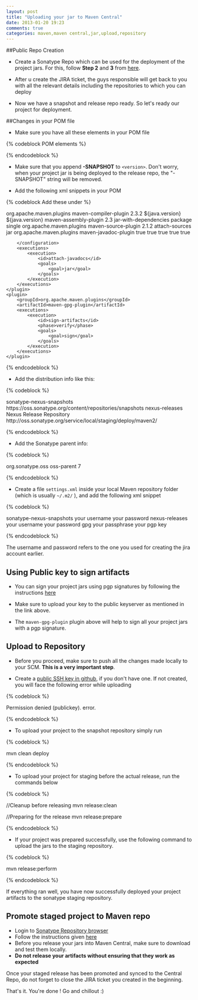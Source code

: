 ```yaml
---
layout: post
title: "Uploading your jar to Maven Central"
date: 2013-01-20 19:23
comments: true
categories: maven,maven central,jar,upload,repository
---
```


##Public Repo Creation

* Create a Sonatype Repo which can be used for the deployment of the project jars. For this, follow **Step 2** and **3** from [here]( https://docs.sonatype.org/display/Repository/Sonatype+OSS+Maven+Repository+Usage+Guide#SonatypeOSSMavenRepositoryUsageGuide-2.Signup).

* After u create the JIRA ticket, the guys responsible will get back to you with all the relevant details including the repositories to which you can deploy

* Now we have a snapshot and release repo ready. So let's ready our project for deployment.

##Changes in your POM file

* Make sure you have all these elements in your POM file

{% codeblock POM elements %}
	<modelVersion> 
	<groupId>
	<artifactId>
	<version>
	<packaging>
	<name>
	<description>
	<url>
	<licenses>
	<scm><url>
	<scm><connection>
	<developers>

{% endcodeblock %}

* Make sure that you append **-SNAPSHOT** to ````<version>````. Don't worry, when your project jar is being deployed to the release repo, the "-SNAPSHOT" string will be removed.

* Add the following xml snippets in your POM

{% codeblock Add these under <build> %}

<plugins>
	<plugin>
		<groupId>org.apache.maven.plugins</groupId>
		<artifactId>maven-compiler-plugin</artifactId>
		<version>2.3.2</version>
		<configuration>
			<source>${java.version}</source>
			<target>${java.version}</target>
		</configuration>
	</plugin>
	<plugin>
		<artifactId>maven-assembly-plugin</artifactId>
		<version>2.3</version>
		<configuration>
			<descriptorRefs>
				<descriptorRef>jar-with-dependencies</descriptorRef>
			</descriptorRefs>
		</configuration>
		<executions>
			<execution>
				<phase>package</phase>
				<goals>
					<goal>single</goal>
				</goals>
			</execution>
		</executions>
	</plugin>
	<plugin>
		<groupId>org.apache.maven.plugins</groupId>
		<artifactId>maven-source-plugin</artifactId>
		<version>2.1.2</version>
		<executions>
			<execution>
				<id>attach-sources</id>
				<goals>
					<goal>jar</goal>
				</goals>
			</execution>
		</executions>
	</plugin>
	<plugin>
		<groupId>org.apache.maven.plugins</groupId>
		<artifactId>maven-javadoc-plugin</artifactId>
		<configuration>
			<quiet>true</quiet>
			<nonavbar>true</nonavbar>
			<notree>true</notree>
			<nocomment>true</nocomment>
			<nohelp>true</nohelp>

		</configuration>
		<executions>
			<execution>
				<id>attach-javadocs</id>
				<goals>
					<goal>jar</goal>
				</goals>
			</execution>
		</executions>
	</plugin>
	<plugin>
		<groupId>org.apache.maven.plugins</groupId>
		<artifactId>maven-gpg-plugin</artifactId>
		<executions>
			<execution>
				<id>sign-artifacts</id>
				<phase>verify</phase>
				<goals>
					<goal>sign</goal>
				</goals>
			</execution>
		</executions>
	</plugin>
</plugins>

{% endcodeblock %}

* Add the distribution info like this:

{% codeblock  %} 

<distributionManagement>
	<!-- Repository for snapshots -->
	<repository>
		<id>sonatype-nexus-snapshots</id>
		<url>https://oss.sonatype.org/content/repositories/snapshots</url>
	</repository>
	<!-- Repository for releases -->
	<repository>
		<id>nexus-releases</id>
		<name>Nexus Release Repository</name>
		<url>http://oss.sonatype.org/service/local/staging/deploy/maven2/</url>
	</repository>
</distributionManagement>

{% endcodeblock %}

* Add the Sonatype parent info:

{% codeblock  %} 

<parent>
	<groupId>org.sonatype.oss</groupId>
	<artifactId>oss-parent</artifactId>
	<version>7</version>
</parent>

{% endcodeblock %}

* Create a file ````settings.xml```` inside your local Maven repository folder (which is usually ````~/.m2/```` ), and add the following xml snippet

{% codeblock  %} 

<settings>
	<servers>
		<server>
			<id>sonatype-nexus-snapshots</id>
			<username>your username</username>
			<password>your password</password>
		</server>
		<server>
			<id>nexus-releases</id>
			<username>your username</username>
			<password>your password</password>
		</server>
	</servers>
	<profiles>
		<profile>
			<id>gpg</id>
			<properties>
				<gpg.passphrase>your passphrase</gpg.passphrase>
				<gpg.keyname>your pgp key</gpg.keyname>
			</properties>
		</profile>
	</profiles>
</settings>

{% endcodeblock %}

The username and password refers to the one you used for creating the jira account earlier.

## Using Public key to sign artifacts

* You can sign your project jars using pgp signatures by following the instructions [here](https://docs.sonatype.org/display/Repository/How+To+Generate+PGP+Signatures+With+Maven) 

* Make sure to upload your key to the public keyserver as mentioned in the link above.

* The ````maven-gpg-plugin```` plugin above will help to sign all your project jars with a pgp signature.

## Upload to Repository

* Before you proceed, make sure to push all the changes made locally to your SCM. **This is a very important step**.

* Create a [public SSH key in github](https://help.github.com/articles/generating-ssh-keys), if you don't have one. If not created, you will face the following error while uploading

{% codeblock %} 

 Permission denied (publickey). error.

{% endcodeblock %}


* To upload your project to the snapshot repository simply run

{% codeblock %} 

 mvn clean deploy

{% endcodeblock %}

* To upload your project for staging before the actual release, run the commands below

{% codeblock %} 

//Cleanup before releasing 
 mvn release:clean

//Preparing for the release
 mvn release:prepare

{% endcodeblock %}

* If your project was prepared successfully, use the following command to upload the jars to the staging repository.

{% codeblock %} 

 mvn release:perform

{% endcodeblock %}

If everything ran well, you have now successfully deployed your project artifacts to the sonatype staging repository.


## Promote staged project to Maven repo

* Login to [Sonatype Repository browser](https://oss.sonatype.org/)
* Follow the instructions given [here](https://docs.sonatype.org/display/Repository/Sonatype+OSS+Maven+Repository+Usage+Guide#SonatypeOSSMavenRepositoryUsageGuide-8a.ReleaseIt)
* Before you release your jars into Maven Central, make sure to download and test them locally. 
*  **Do not release your artifacts without ensuring that they work as expected**


Once your staged release has been promoted and synced to the Central Repo, do not forget to close the JIRA ticket you created in the beginning.


That's it. You're done ! Go and chillout :)









